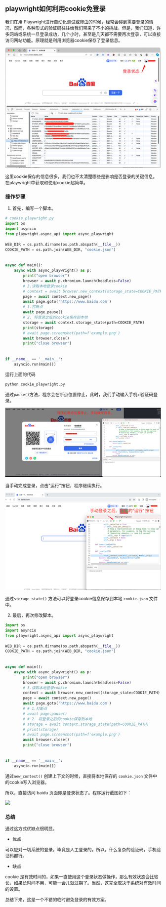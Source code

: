 ## playwright如何利用cookie免登录

我们在用 Playwright进行自动化测试或爬虫的时候，经常会碰到需要登录的情况，然而，各种形式的验证码往往给我们带来了不小的挑战。但是，我们知道，许多网站或系统一旦登录成功，几个小时，甚至是几天都不需要再次登录，可以直接访问网站功能。原理就是利用浏览器cookie保存了登录信息。

![](./baidu_login.png)

这里cookie保存的信息很多，我们也不太清楚哪些是影响是否登录的关键信息。在playwright中获取和使用cookie超简单。

### 操作步骤

1. 首先，编写一个脚本。

```py
# cookie_playwright.py
import os
import asyncio
from playwright.async_api import async_playwright

WEB_DIR = os.path.dirname(os.path.abspath(__file__))
COOKIE_PATH = os.path.join(WEB_DIR, "cookie.json")


async def main():
    async with async_playwright() as p:
        print("open browser")
        browser = await p.chromium.launch(headless=False)
        # 3.读取本地登录cookie
        # context = await browser.new_context(storage_state=COOKIE_PATH)
        page = await context.new_page()
        await page.goto('https://www.baidu.com')
        # 1.打断点
        await page.pause()
        # 2. 将登录之后的cookie保存到本地
        storage = await context.storage_state(path=COOKIE_PATH)
        print(storage)
        # await page.screenshot(path=f'example.png')
        await browser.close()
        print("close browser")


if __name__ == '__main__':
    asyncio.run(main())
```

运行上面的代码

```bash
python cookie_playwright.py
```

通过`pause()`方法，程序会在断点位置停止，此时，我们手动输入手机+验证码登录。

![](./baidu_login2.png)

当手动完成登录，点击"运行"按钮，程序继续执行。

![](./baidu_login3.png)

通过`storage_state()` 方法可以将登录cookie信息保存到本地 `cookie.json` 文件中。


2. 最后，再次修改脚本。

```py
import os
import asyncio
from playwright.async_api import async_playwright

WEB_DIR = os.path.dirname(os.path.abspath(__file__))
COOKIE_PATH = os.path.join(WEB_DIR, "cookie.json")


async def main():
    async with async_playwright() as p:
        print("open browser")
        browser = await p.chromium.launch(headless=False)
        # 3.读取本地登录cookie
        context = await browser.new_context(storage_state=COOKIE_PATH)
        page = await context.new_page()
        await page.goto('https://www.baidu.com')
        # # 1.打断点
        # await page.pause()
        # # 2. 将登录之后的cookie保存到本地
        # storage = await context.storage_state(path=COOKIE_PATH)
        # print(storage)
        # await page.screenshot(path=f'example.png')
        await browser.close()
        print("close browser")


if __name__ == '__main__':
    asyncio.run(main())
```

通过`new_context()` 创建上下文的时候，直接将本地保存的 `cookie.json` 文件中的cookie写入浏览器。

所以，直接访问 baidu 页面即是登录状态了。程序运行截图如下：

![](./sample/example.png)


### 总结

通过这方式优缺点很明显。

* 优点

可以应对一切系统的登录，毕竟是人工登录的，所以，什么复杂的验证码，手机验证码都行。

* 缺点

cookie 是有效时间的，如果一直使用这个登录状态做操作，那么有效状态会比较长，如果长时间不用，可能一会儿就过期了。当然，这完全取决于系统对有效时间的设置。

总结下来，这是一个不错的临时避免登录的有效方案。

